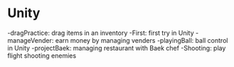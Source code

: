# Unity 

-dragPractice: drag items in an inventory 
-First: first try in Unity
-manageVender: earn money by managing venders 
-playingBall: ball control in Unity
-projectBaek: managing restaurant with Baek chef
-Shooting: play flight shooting enemies 
